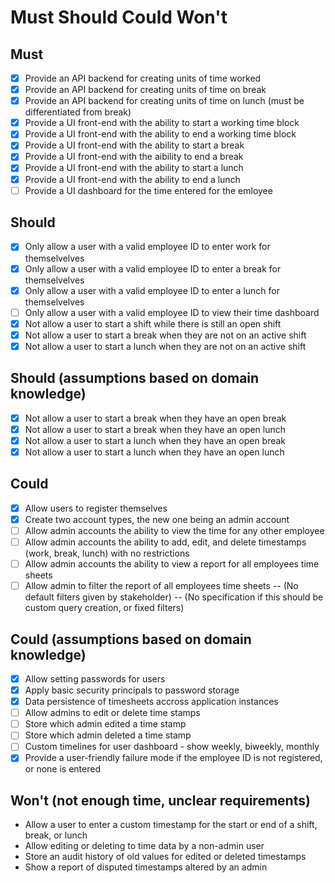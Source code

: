 # Must Should Could Won't

## Must
- [X] Provide an API backend for creating units of time worked
- [X] Provide an API backend for creating units of time on break
- [X] Provide an API backend for creating units of time on lunch (must be differentiated from break)
- [X] Provide a UI front-end with the ability to start a working time block
- [X] Provide a UI front-end with the ability to end a working time block
- [X] Provide a UI front-end with the ability to start a break
- [X] Provide a UI front-end with the aibility to end a break
- [X] Provide a UI front-end with the ability to start a lunch
- [X] Provide a UI front-end with the ability to end a lunch
- [ ] Provide a UI dashboard for the time entered for the emloyee

## Should
- [X] Only allow a user with a valid employee ID to enter work for themselvelves
- [x] Only allow a user with a valid employee ID to enter a break for themselvelves
- [X] Only allow a user with a valid employee ID to enter a lunch for themselvelves
- [ ] Only allow a user with a valid employee ID to view their time dashboard
- [X] Not allow a user to start a shift while there is still an open shift
- [X] Not allow a user to start a break when they are not on an active shift
- [X] Not allow a user to start a lunch when they are not on an active shift

## Should (assumptions based on domain knowledge)
- [X] Not allow a user to start a break when they have an open break
- [X] Not allow a user to start a break when they have an open lunch
- [X] Not allow a user to start a lunch when they have an open break
- [X] Not allow a user to start a lunch when they have an open lunch

## Could
- [X] Allow users to register themselves
- [X] Create two account types, the new one being an admin account
- [ ] Allow admin accounts the ability to view the time for any other employee
- [ ] Allow admin accounts the ability to add, edit, and delete timestamps (work, break, lunch) with no restrictions
- [ ] Allow admin accounts the ability to view a report for all employees time sheets
- [ ] Allow admin to filter the report of all employees time sheets
-- (No default filters given by stakeholder)
-- (No specification if this should be custom query creation, or fixed filters)

## Could (assumptions based on domain knowledge)
- [X] Allow setting passwords for users
- [X] Apply basic security principals to password storage
- [X] Data persistence of timesheets accross application instances
- [ ] Allow admins to edit or delete time stamps
- [ ] Store which admin edited a time stamp
- [ ] Store which admin deleted a time stamp
- [ ] Custom timelines for user dashboard - show weekly, biweekly, monthly
- [X] Provide a user-friendly failure mode if the employee ID is not registered, or none is entered

## Won't (not enough time, unclear requirements)
- Allow a user to enter a custom timestamp for the start or end of a shift, break, or lunch
- Allow editing or deleting to time data by a non-admin user
- Store an audit history of old values for edited or deleted timestamps
- Show a report of disputed timestamps altered by an admin